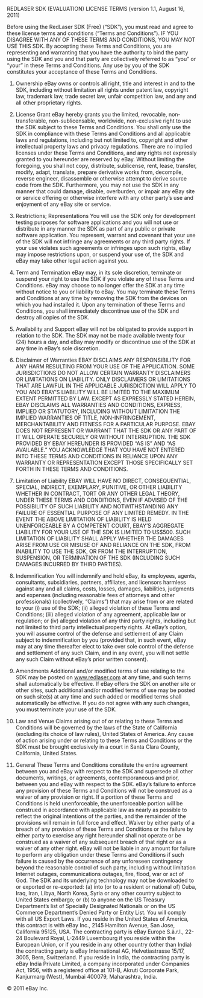 REDLASER SDK (EVALUATION)
LICENSE TERMS
(version 1.1, August 16, 2011)

Before using the RedLaser SDK (Free) (“SDK”), you must read and agree to these license terms and conditions (“Terms and Conditions”). IF YOU DISAGREE WITH ANY OF THESE TERMS AND CONDITIONS, YOU MAY NOT USE THIS SDK. By accepting these Terms and Conditions, you are representing and warranting that you have the authority to bind the party using the SDK and you and that party are collectively referred to as “you” or “your” in these Terms and Conditions. Any use by you of the SDK constitutes your acceptance of these Terms and Conditions.

1. Ownership
eBay owns or controls all right, title and interest in and to the SDK, including without limitation all rights under patent law, copyright law, trademark law, trade secret law, unfair competition law, and any and all other proprietary rights.

2. License Grant
eBay hereby grants you the limited, revocable, non-transferable, non-sublicensable, worldwide, non-exclusive right to use the SDK subject to these Terms and Conditions. You shall only use the SDK in compliance with these Terms and Conditions and all applicable laws and regulations, including but not limited to, copyright and other intellectual property laws and privacy regulations. There are no implied licenses under these Terms and Conditions, and any rights not expressly granted to you hereunder are reserved by eBay. Without limiting the foregoing, you shall not copy, distribute, sublicense, rent, lease, transfer, modify, adapt, translate, prepare derivative works from, decompile, reverse engineer, disassemble or otherwise attempt to derive source code from the SDK. Furthermore, you may not use the SDK in any manner that could damage, disable, overburden, or impair any eBay site or service offering or otherwise interfere with any other party’s use and enjoyment of any eBay site or service.

3. Restrictions; Representations
You will use the SDK only for development testing purposes for software applications and you will not use or distribute in any manner the SDK as part of any public or private software application.
You represent, warrant and covenant that your use of the SDK will not infringe any agreements or any third party rights. If your use violates such agreements or infringes upon such rights, eBay may impose restrictions upon, or suspend your use of, the SDK and eBay may take other legal action against you.

4. Term and Termination
eBay may, in its sole discretion, terminate or suspend your right to use the SDK if you violate any of these Terms and Conditions. eBay may choose to no longer offer the SDK at any time without notice to you or liability to eBay. You may terminate these Terms and Conditions at any time by removing the SDK from the devices on which you had installed it. Upon any termination of these Terms and Conditions, you shall immediately discontinue use of the SDK and destroy all copies of the SDK.

5. Availability and Support
eBay will not be obligated to provide support in relation to the SDK. The SDK may not be made available twenty four (24) hours a day, and eBay may modify or discontinue use of the SDK at any time in eBay’s sole discretion.

6. Disclaimer of Warranties
EBAY DISCLAIMS ANY RESPONSIBILITY FOR ANY HARM RESULTING FROM YOUR USE OF THE APPLICATION.
SOME JURISDICTIONS DO NOT ALLOW CERTAIN WARRANTY DISCLAIMERS OR LIMITATIONS ON LIABILITY. ONLY DISCLAIMERS OR LIMITATIONS THAT ARE LAWFUL IN THE APPLICABLE JURISDICTION WILL APPLY TO YOU AND EBAY’S LIABILITY WILL BE LIMITED TO THE MAXIMUM EXTENT PERMITTED BY LAW.
EXCEPT AS EXPRESSLY STATED HEREIN, EBAY DISCLAIMS ALL WARRANTIES AND CONDITIONS, EXPRESS, IMPLIED OR STATUTORY, INCLUDING WITHOUT LIMITATION THE IMPLIED WARRANTIES OF TITLE, NON-INFRINGEMENT, MERCHANTABILITY AND FITNESS FOR A PARTICULAR PURPOSE. EBAY DOES NOT REPRESENT OR WARRANT THAT THE SDK OR ANY PART OF IT WILL OPERATE SECURELY OR WITHOUT INTERRUPTION. THE SDK PROVIDED BY EBAY HEREUNDER IS PROVIDED “AS IS” AND “AS AVAILABLE.” YOU ACKNOWLEDGE THAT YOU HAVE NOT ENTERED INTO THESE TERMS AND CONDITIONS IN RELIANCE UPON ANY WARRANTY OR REPRESENTATION EXCEPT THOSE SPECIFICALLY SET FORTH IN THESE TERMS AND CONDITIONS.

7. Limitation of Liability
EBAY WILL HAVE NO DIRECT, CONSEQUENTIAL, SPECIAL, INDIRECT, EXEMPLARY, PUNITIVE, OR OTHER LIABILITY WHETHER IN CONTRACT, TORT OR ANY OTHER LEGAL THEORY, UNDER THESE TERMS AND CONDITIONS, EVEN IF ADVISED OF THE POSSIBILITY OF SUCH LIABILITY AND NOTWITHSTANDING ANY FAILURE OF ESSENTIAL PURPOSE OF ANY LIMITED REMEDY. IN THE EVENT THE ABOVE LIMITATION OF LIABILITY IS HELD UNENFORCEABLE BY A COMPETENT COURT, EBAY’S AGGREGATE LIABILITY FOR YOUR USE OF THE SDK IS LIMITED TO US$500. SUCH LIMITATION OF LIABILITY SHALL APPLY WHETHER THE DAMAGES ARISE FROM USE OR MISUSE OF AND RELIANCE ON THE SDK, FROM INABILITY TO USE THE SDK, OR FROM THE INTERRUPTION, SUSPENSION, OR TERMINATION OF THE SDK (INCLUDING SUCH DAMAGES INCURRED BY THIRD PARTIES).

8. Indemnification
You will indemnify and hold eBay, its employees, agents, consultants, subsidiaries, partners, affiliates, and licensors harmless against any and all claims, costs, losses, damages, liabilities, judgments and expenses (including reasonable fees of attorneys and other professionals) (collectively, “Claims”) that may arise from or are related to your (i) use of the SDK; (ii) alleged violation of these Terms and Conditions; (iii) alleged violation of any agreement, applicable law or regulation; or (iv) alleged violation of any third party rights, including but not limited to third party intellectual property rights. At eBay’s option, you will assume control of the defense and settlement of any Claim subject to indemnification by you (provided that, in such event, eBay may at any time thereafter elect to take over sole control of the defense and settlement of any such Claim, and in any event, you will not settle any such Claim without eBay’s prior written consent).

9. Amendments
Additional and/or modified terms of use relating to the SDK may be posted on www.redlaser.com at any time, and such terms shall automatically be effective. If eBay offers the SDK on another site or other sites, such additional and/or modified terms of use may be posted on such site(s) at any time and such added or modified terms shall automatically be effective. If you do not agree with any such changes, you must terminate your use of the SDK.

10. Law and Venue
Claims arising out of or relating to these Terms and Conditions will be governed by the laws of the State of California (excluding its choice of law rules), United States of America. Any cause of action arising under or relating to these Terms and Conditions or the SDK must be brought exclusively in a court in Santa Clara County, California, United States.

11. General
These Terms and Conditions constitute the entire agreement between you and eBay with respect to the SDK and supersede all other documents, writings, or agreements, contemporaneous and prior, between you and eBay with respect to the SDK. eBay’s failure to enforce any provision of these Terms and Conditions will not be construed as a waiver of any provision or right. If a portion of these Terms and Conditions is held unenforceable, the unenforceable portion will be construed in accordance with applicable law as nearly as possible to reflect the original intentions of the parties, and the remainder of the provisions will remain in full force and effect. Waiver by either party of a breach of any provision of these Terms and Conditions or the failure by either party to exercise any right hereunder shall not operate or be construed as a waiver of any subsequent breach of that right or as a waiver of any other right. eBay will not be liable in any amount for failure to perform any obligation under these Terms and Conditions if such failure is caused by the occurrence of any unforeseen contingency beyond the reasonable control of such party, including without limitation Internet outages, communications outages, fire, flood, war or act of God. The SDK and its underlying technology may not be downloaded to or exported or re-exported: (a) into (or to a resident or national of) Cuba, Iraq, Iran, Libya, North Korea, Syria or any other country subject to United States embargo; or (b) to anyone on the US Treasury Department’s list of Specially Designated Nationals or on the US Commerce Department’s Denied Party or Entity List. You will comply with all US Export Laws. If you reside in the United States of America, this contract is with eBay Inc., 2145 Hamilton Avenue, San Jose, California 95125, USA. The contracting party is eBay Europe S.ä.r.l., 22-24 Boulevard Royal, L-2449 Luxembourg if you reside within the European Union, or if you reside in any other country (other than India) the contracting party is eBay International AG, Helvetiastrasse 15/17, 3005, Bern, Switzerland. If you reside in India, the contracting party is eBay India Private Limited, a company incorporated under Companies Act, 1956, with a registered office at 101-B, Akruti Corporate Park, Kanjurmarg (West), Mumbai 400079, Maharashtra, India.

© 2011 eBay Inc.
